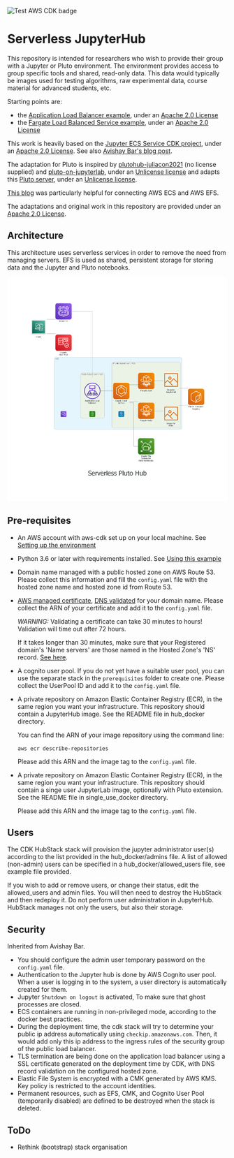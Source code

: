 ![Test AWS CDK badge](https://github.com/sebranchett/step-by-step/actions/workflows/run_tests.yml/badge.svg)

# Serverless JupyterHub

This repository is intended for researchers who wish to provide their group with a Jupyter or Pluto environment. The environment provides access to group specific tools and shared, read-only data. This data would typically be images used for testing algorithms, raw experimental data, course material for advanced students, etc.

Starting points are: 
* the [Application Load Balancer example](https://github.com/aws-samples/aws-cdk-examples/tree/master/python/application-load-balancer), under an [Apache 2.0 License](https://github.com/aws-samples/aws-cdk-examples/blob/master/LICENSE)
* the [Fargate Load Balanced Service example](https://github.com/aws-samples/aws-cdk-examples/tree/master/python/ecs/fargate-load-balanced-service), under an [Apache 2.0 License](https://github.com/aws-samples/aws-cdk-examples/blob/master/LICENSE)

This work is heavily based on the [Jupyter ECS Service CDK project](https://github.com/avishayil/jupyter-ecs-service), under an [Apache 2.0 License](https://github.com/sebranchett/serverless-jupyter-python/blob/main/LICENSE). See also [Avishay Bar's blog post](https://avishayil.medium.com/serverless-jupyter-hub-with-aws-fargate-and-cdk-2160154187a1).

The adaptation for Pluto is inspired by [plutohub-juliacon2021](https://github.com/barche/plutohub-juliacon2021) (no license supplied) and [pluto-on-jupyterlab](https://github.com/pankgeorg/pluto-on-jupyterlab), under an [Unlicense license](https://github.com/pankgeorg/pluto-on-jupyterlab/blob/master/LICENSE) and adapts this [Pluto server](https://github.com/fonsp/pluto-on-jupyterlab), under an [Unlicense license](https://github.com/fonsp/pluto-on-jupyterlab/blob/master/LICENSE).

[This blog](https://faun.pub/accessing-efs-as-a-non-root-user-inside-ecs-container-using-efs-access-point-74bcd9eff04f) was particularly helpful for connecting AWS ECS and AWS EFS.

The adaptations and original work in this repository are provided under an [Apache 2.0 License](LICENSE).

## Architecture

This architecture uses serverless services in order to remove the need from managing servers. EFS is used as shared, persistent storage for storing data and the Jupyter and Pluto notebooks.

![Jupyter on ECS Architecture](architecture_diagram/serverless_pluto_hub.png "Jupyter on ECS Architecture")

## Pre-requisites

- An AWS account with aws-cdk set up on your local machine. See [Setting up the environment](https://github.com/sebranchett/ec2-instance-python#setting-up-the-environment)
- Python 3.6 or later with requirements installed. See [Using this example](https://github.com/sebranchett/ec2-instance-python#using-this-example)
- Domain name managed with a public hosted zone on AWS Route 53.
  Please collect this information and fill the `config.yaml` file with the hosted zone name and hosted zone id from Route 53.
- [AWS managed certificate](https://docs.aws.amazon.com/acm/latest/userguide/gs-acm-request-public.html), [DNS validated](https://docs.aws.amazon.com/acm/latest/userguide/dns-validation.html) for your domain name.
  Please collect the ARN of your certificate and add it to the `config.yaml` file.
  
  *WARNING:* Validating a certificate can take 30 minutes to hours! Validation will time out after 72 hours.
  
  If it takes longer than 30 minutes, make sure that your Registered domain's 'Name servers' are those named in the Hosted Zone's 'NS' record. [See here](https://stackoverflow.com/a/68703299/13237339).
- A cognito user pool. If you do not yet have a suitable user pool, you can use the separate stack in the `prerequisites` folder to create one. Please collect the UserPool ID and add it to the `config.yaml` file.
- A private repository on Amazon Elastic Container Registry (ECR), in the same region you want your infrastructure. This repository should contain a JupyterHub image. See the README file in hub_docker directory.

  You can find the ARN of your image repository using the command line:
  ```
  aws ecr describe-repositories
  ```
  Please add this ARN and the image tag to the `config.yaml` file.
- A private repository on Amazon Elastic Container Registry (ECR), in the same region you want your infrastructure. This repository should contain a singe user JupyterLab image, optionally with Pluto extension. See the README file in single_use_docker directory.

  Please add this ARN and the image tag to the `config.yaml` file.

## Users
The CDK HubStack stack will provision the jupyter administrator user(s) according to the list provided in the hub_docker/admins file. A list of allowed (non-admin) users can be specified in a hub_docker/allowed_users file, see example file provided.

If you wish to add or remove users, or change their status, edit the allowed_users and admin files. You will then need to destroy the HubStack and then redeploy it. Do not perform user administration in JupyterHub. HubStack manages not only the users, but also their storage.

## Security

Inherited from Avishay Bar.
- You should configure the admin user temporary password on the `config.yaml` file.
- Authentication to the Jupyter hub is done by AWS Cognito user pool. When a user is logging in to the system, a user directory is automatically created for them.
- Jupyter `Shutdown on logout` is activated, To make sure that ghost processes are closed.
- ECS containers are running in non-privileged mode, according to the docker best practices.
- During the deployment time, the cdk stack will try to determine your public ip address automatically using `checkip.amazonaws.com`.
  Then, it would add only this ip address to the ingress rules of the security group of the public load balancer.
- TLS termination are being done on the application load balancer using a SSL certificate generated on the deployment time by CDK, with DNS record validation on the configured hosted zone.
- Elastic File System is encrypted with a CMK generated by AWS KMS. Key policy is restricted to the account identities.
- Permanent resources, such as EFS, CMK, and Cognito User Pool (temporarily disabled) are defined to be destroyed when the stack is deleted.

## ToDo
- Rethink (bootstrap) stack organisation
